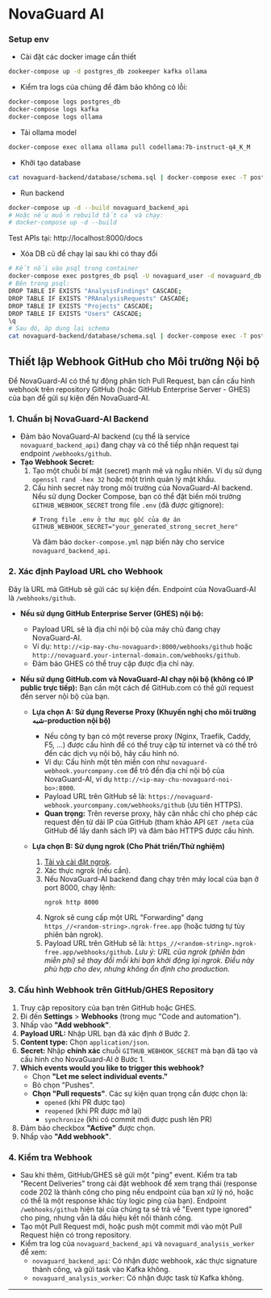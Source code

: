 # NovaGuard AI

### Setup env

- Cài đặt các docker image cần thiết

```bash
docker-compose up -d postgres_db zookeeper kafka ollama
```

- Kiểm tra logs của chúng để đảm bảo không có lỗi:

```bash
docker-compose logs postgres_db
docker-compose logs kafka
docker-compose logs ollama
```

- Tải ollama model

```bash
docker-compose exec ollama ollama pull codellama:7b-instruct-q4_K_M
```

- Khởi tạo database

```bash
cat novaguard-backend/database/schema.sql | docker-compose exec -T postgres_db psql -U novaguard_user -d novaguard_db
```

- Run backend

```bash
docker-compose up -d --build novaguard_backend_api
# Hoặc nếu muốn rebuild tất cả và chạy:
# docker-compose up -d --build
```

Test APIs tại: http://localhost:8000/docs

- Xóa DB cũ để chạy lại sau khi có thay đổi

```bash
# Kết nối vào psql trong container
docker-compose exec postgres_db psql -U novaguard_user -d novaguard_db
# Bên trong psql:
DROP TABLE IF EXISTS "AnalysisFindings" CASCADE;
DROP TABLE IF EXISTS "PRAnalysisRequests" CASCADE;
DROP TABLE IF EXISTS "Projects" CASCADE;
DROP TABLE IF EXISTS "Users" CASCADE;
\q 
# Sau đó, áp dụng lại schema
cat novaguard-backend/database/schema.sql | docker-compose exec -T postgres_db psql -U novaguard_user -d novaguard_db
```

## Thiết lập Webhook GitHub cho Môi trường Nội bộ

Để NovaGuard-AI có thể tự động phân tích Pull Request, bạn cần cấu hình webhook trên repository GitHub (hoặc GitHub Enterprise Server - GHES) của bạn để gửi sự kiện đến NovaGuard-AI.

### 1. Chuẩn bị NovaGuard-AI Backend

* Đảm bảo NovaGuard-AI backend (cụ thể là service `novaguard_backend_api`) đang chạy và có thể tiếp nhận request tại endpoint `/webhooks/github`.
* **Tạo Webhook Secret:**
    1.  Tạo một chuỗi bí mật (secret) mạnh mẽ và ngẫu nhiên. Ví dụ sử dụng `openssl rand -hex 32` hoặc một trình quản lý mật khẩu.
    2.  Cấu hình secret này trong môi trường của NovaGuard-AI backend. Nếu sử dụng Docker Compose, bạn có thể đặt biến môi trường `GITHUB_WEBHOOK_SECRET` trong file `.env` (đã được gitignore):
        ```env
        # Trong file .env ở thư mục gốc của dự án
        GITHUB_WEBHOOK_SECRET="your_generated_strong_secret_here"
        ```
        Và đảm bảo `docker-compose.yml` nạp biến này cho service `novaguard_backend_api`.

### 2. Xác định Payload URL cho Webhook

Đây là URL mà GitHub sẽ gửi các sự kiện đến. Endpoint của NovaGuard-AI là `/webhooks/github`.

* **Nếu sử dụng GitHub Enterprise Server (GHES) nội bộ:**
    * Payload URL sẽ là địa chỉ nội bộ của máy chủ đang chạy NovaGuard-AI.
    * Ví dụ: `http://<ip-may-chu-novaguard>:8000/webhooks/github` hoặc `http://novaguard.your-internal-domain.com/webhooks/github`.
    * Đảm bảo GHES có thể truy cập được địa chỉ này.

* **Nếu sử dụng GitHub.com và NovaGuard-AI chạy nội bộ (không có IP public trực tiếp):**
    Bạn cần một cách để GitHub.com có thể gửi request đến server nội bộ của bạn.
    * **Lựa chọn A: Sử dụng Reverse Proxy (Khuyến nghị cho môi trường شبه-production nội bộ)**
        * Nếu công ty bạn có một reverse proxy (Nginx, Traefik, Caddy, F5, ...) được cấu hình để có thể truy cập từ internet và có thể trỏ đến các dịch vụ nội bộ, hãy cấu hình nó.
        * Ví dụ: Cấu hình một tên miền con như `novaguard-webhook.yourcompany.com` để trỏ đến địa chỉ nội bộ của NovaGuard-AI, ví dụ `http://<ip-may-chu-novaguard-noi-bo>:8000`.
        * Payload URL trên GitHub sẽ là: `https://novaguard-webhook.yourcompany.com/webhooks/github` (ưu tiên HTTPS).
        * **Quan trọng:** Trên reverse proxy, hãy cân nhắc chỉ cho phép các request đến từ dải IP của GitHub (tham khảo API `GET /meta` của GitHub để lấy danh sách IP) và đảm bảo HTTPS được cấu hình.

    * **Lựa chọn B: Sử dụng ngrok (Cho Phát triển/Thử nghiệm)**
        1.  [Tải và cài đặt ngrok](https://ngrok.com/download).
        2.  Xác thực ngrok (nếu cần).
        3.  Nếu NovaGuard-AI backend đang chạy trên máy local của bạn ở port 8000, chạy lệnh:
            ```bash
            ngrok http 8000
            ```
        4.  Ngrok sẽ cung cấp một URL "Forwarding" dạng `https_//<random-string>.ngrok-free.app` (hoặc tương tự tùy phiên bản ngrok).
        5.  Payload URL trên GitHub sẽ là: `https_//<random-string>.ngrok-free.app/webhooks/github`.
        *Lưu ý: URL của ngrok (phiên bản miễn phí) sẽ thay đổi mỗi khi bạn khởi động lại ngrok. Điều này phù hợp cho dev, nhưng không ổn định cho production.*

### 3. Cấu hình Webhook trên GitHub/GHES Repository

1.  Truy cập repository của bạn trên GitHub hoặc GHES.
2.  Đi đến **Settings** > **Webhooks** (trong mục "Code and automation").
3.  Nhấp vào **"Add webhook"**.
4.  **Payload URL:** Nhập URL bạn đã xác định ở Bước 2.
5.  **Content type:** Chọn `application/json`.
6.  **Secret:** Nhập **chính xác** chuỗi `GITHUB_WEBHOOK_SECRET` mà bạn đã tạo và cấu hình cho NovaGuard-AI ở Bước 1.
7.  **Which events would you like to trigger this webhook?**
    * Chọn **"Let me select individual events."**
    * Bỏ chọn "Pushes".
    * **Chọn "Pull requests"**. Các sự kiện quan trọng cần được chọn là:
        * `opened` (khi PR được tạo)
        * `reopened` (khi PR được mở lại)
        * `synchronize` (khi có commit mới được push lên PR)
8.  Đảm bảo checkbox **"Active"** được chọn.
9.  Nhấp vào **"Add webhook"**.

### 4. Kiểm tra Webhook

* Sau khi thêm, GitHub/GHES sẽ gửi một "ping" event. Kiểm tra tab "Recent Deliveries" trong cài đặt webhook để xem trạng thái (response code 202 là thành công cho ping nếu endpoint của bạn xử lý nó, hoặc có thể là một response khác tùy logic ping của bạn). Endpoint `/webhooks/github` hiện tại của chúng ta sẽ trả về "Event type ignored" cho ping, nhưng vẫn là dấu hiệu kết nối thành công.
* Tạo một Pull Request mới, hoặc push một commit mới vào một Pull Request hiện có trong repository.
* Kiểm tra log của `novaguard_backend_api` và `novaguard_analysis_worker` để xem:
    * `novaguard_backend_api`: Có nhận được webhook, xác thực signature thành công, và gửi task vào Kafka không.
    * `novaguard_analysis_worker`: Có nhận được task từ Kafka không.

---
